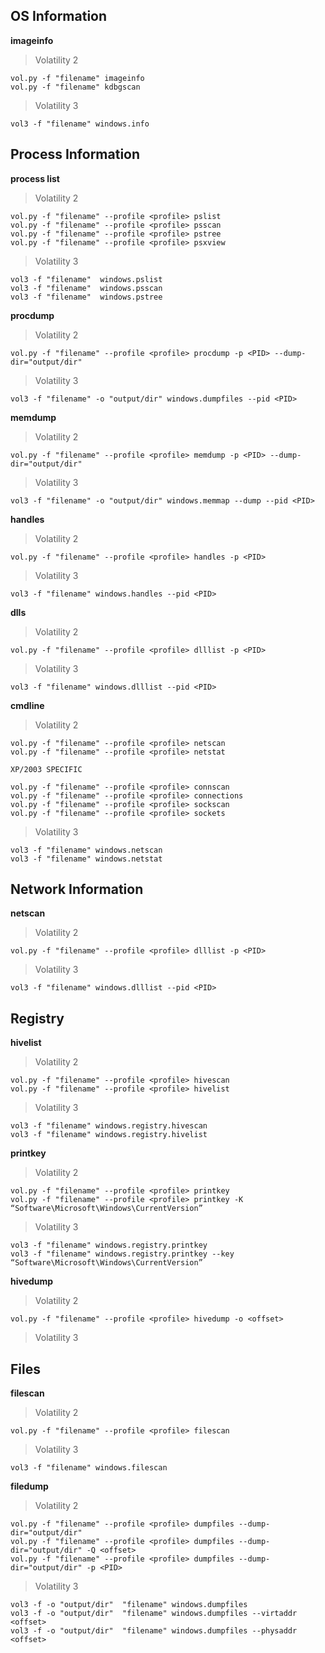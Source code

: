 
## OS Information

**imageinfo**

> Volatility 2

```
vol.py -f "filename" imageinfo
vol.py -f "filename" kdbgscan
```

> Volatility 3

```
vol3 -f "filename" windows.info
```

## [](#Process-Information "Process-Information")Process Information

**process list**

> Volatility 2

```
vol.py -f "filename" ‑‑profile <profile> pslist
vol.py -f "filename" ‑‑profile <profile> psscan
vol.py -f "filename" ‑‑profile <profile> pstree
vol.py -f "filename" ‑‑profile <profile> psxview
```

> Volatility 3

```
vol3 -f "filename"  windows.pslist
vol3 -f "filename"  windows.psscan
vol3 -f "filename"  windows.pstree
```

**procdump**

> Volatility 2

```
vol.py -f "filename" ‑‑profile <profile> procdump -p <PID> ‑‑dump-dir="output/dir"
```

> Volatility 3

```
vol3 -f "filename" -o "output/dir" windows.dumpfiles ‑‑pid <PID>
```

**memdump**

> Volatility 2

```
vol.py -f "filename" ‑‑profile <profile> memdump -p <PID> ‑‑dump-dir="output/dir"
```

> Volatility 3

```
vol3 -f "filename" -o "output/dir" windows.memmap ‑‑dump ‑‑pid <PID>
```

**handles**

> Volatility 2

```
vol.py -f "filename" ‑‑profile <profile> handles -p <PID>
```

> Volatility 3

```
vol3 -f "filename" windows.handles ‑‑pid <PID>
```

**dlls**

> Volatility 2

```
vol.py -f "filename" ‑‑profile <profile> dlllist -p <PID>
```

> Volatility 3

```
vol3 -f "filename" windows.dlllist ‑‑pid <PID>
```

**cmdline**

> Volatility 2

```
vol.py -f "filename" ‑‑profile <profile> netscan
vol.py -f "filename" ‑‑profile <profile> netstat

XP/2003 SPECIFIC

vol.py -f "filename" ‑‑profile <profile> connscan
vol.py -f "filename" ‑‑profile <profile> connections
vol.py -f "filename" ‑‑profile <profile> sockscan
vol.py -f "filename" ‑‑profile <profile> sockets
```

> Volatility 3

```
vol3 -f "filename" windows.netscan
vol3 -f "filename" windows.netstat
```

## [](#Network-Information "Network-Information")Network Information

**netscan**

> Volatility 2

```
vol.py -f "filename" ‑‑profile <profile> dlllist -p <PID>
```

> Volatility 3

```
vol3 -f "filename" windows.dlllist ‑‑pid <PID>
```

## [](#Registry "Registry")Registry

**hivelist**

> Volatility 2

```
vol.py -f "filename" ‑‑profile <profile> hivescan
vol.py -f "filename" ‑‑profile <profile> hivelist
```

> Volatility 3

```
vol3 -f "filename" windows.registry.hivescan
vol3 -f "filename" windows.registry.hivelist
```

**printkey**

> Volatility 2

```
vol.py -f "filename" ‑‑profile <profile> printkey
vol.py -f "filename" ‑‑profile <profile> printkey -K “Software\Microsoft\Windows\CurrentVersion”
```

> Volatility 3

```
vol3 -f "filename" windows.registry.printkey
vol3 -f "filename" windows.registry.printkey ‑‑key “Software\Microsoft\Windows\CurrentVersion”
```

**hivedump**

> Volatility 2

```
vol.py -f "filename" ‑‑profile <profile> hivedump -o <offset> 
```

> Volatility 3

## [](#Files "Files")Files

**filescan**

> Volatility 2

```
vol.py -f "filename" ‑‑profile <profile> filescan
```

> Volatility 3

```
vol3 -f "filename" windows.filescan
```

**filedump**

> Volatility 2

```
vol.py -f "filename" ‑‑profile <profile> dumpfiles ‑‑dump-dir="output/dir"
vol.py -f "filename" ‑‑profile <profile> dumpfiles ‑‑dump-dir="output/dir" -Q <offset>
vol.py -f "filename" ‑‑profile <profile> dumpfiles ‑‑dump-dir="output/dir" -p <PID>
```

> Volatility 3

```
vol3 -f -o "output/dir"  "filename" windows.dumpfiles
vol3 -f -o "output/dir"  "filename" windows.dumpfiles ‑‑virtaddr <offset>
vol3 -f -o "output/dir"  "filename" windows.dumpfiles ‑‑physaddr <offset>
```